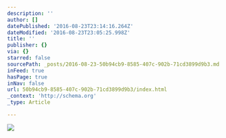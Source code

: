 ```yaml
---
description: ''
author: []
datePublished: '2016-08-23T23:14:16.264Z'
dateModified: '2016-08-23T23:05:25.998Z'
title: ''
publisher: {}
via: {}
starred: false
sourcePath: _posts/2016-08-23-50b94cb9-8585-407c-902b-71cd3899d9b3.md
inFeed: true
hasPage: true
inNav: false
url: 50b94cb9-8585-407c-902b-71cd3899d9b3/index.html
_context: 'http://schema.org'
_type: Article

---
```

![](https://the-grid-user-content.s3-us-west-2.amazonaws.com/3b4a65f7-fe19-4d6b-9a3e-ad8bb1e82581.jpg)